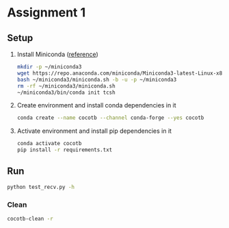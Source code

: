 # Assignment 1

## Setup

1. Install Miniconda ([reference](https://engineeringfordatascience.com/posts/install_miniconda_from_the_command_line/#how-to-install-miniconda-on-the-command-line-))

    ```sh
    mkdir -p ~/miniconda3
    wget https://repo.anaconda.com/miniconda/Miniconda3-latest-Linux-x86_64.sh -O ~/miniconda3/miniconda.sh
    bash ~/miniconda3/miniconda.sh -b -u -p ~/miniconda3
    rm -rf ~/miniconda3/miniconda.sh
    ~/miniconda3/bin/conda init tcsh
    ```

2. Create environment and install conda dependencies in it

    ```sh
    conda create --name cocotb --channel conda-forge --yes cocotb
    ```

3. Activate environment and install pip dependencies in it

    ```sh
    conda activate cocotb
    pip install -r requirements.txt
    ```

## Run

```sh
python test_recv.py -h
```

### Clean

```sh
cocotb-clean -r
```
